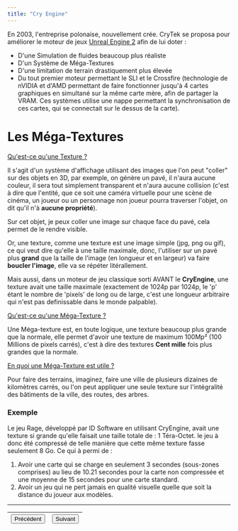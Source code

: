 ```yaml
---
title: "Cry Engine"
---
```

En 2003, l'entreprise polonaise, nouvellement crée. CryTek se proposa pour améliorer le moteur de jeux [Unreal Engine 2](https://vhascoet-pro.github.io/portfolio-bts.github.io/veille/veille_p4) afin de lui doter :
- D'une Simulation de fluides beaucoup plus réaliste
- D'un Système de Méga-Textures
- D'une limitation de terrain drastiquement plus élevée
- Du tout premier moteur permettant le SLI et le Crossfire (technologie de nVIDIA et d'AMD permettant de faire fonctionner jusqu'à 4 cartes graphiques en simultané sur la même carte mère, afin de partager la VRAM. Ces systèmes utilise une nappe permettant la synchronisation de ces cartes, qui se connectait sur le dessus de la carte).

# Les Méga-Textures
<u>Qu'est-ce qu'une Texture ?</u>

Il s'agit d'un système d'affichage utilisant des images que l'on peut "coller" sur des objets en 3D, par exemple, on génère un pavé, il n'aura aucune couleur, il sera tout simplement transparent et n'aura aucune collision (c'est à dire que l'entité, que ce soit une caméra virtuelle pour une scène de cinéma, un joueur ou un personnage non joueur pourra traverser l'objet, on dit qu'il n'à **aucune propriété**).

Sur cet objet, je peux coller une image sur chaque face du pavé, cela permet de le rendre visible.

Or, une texture, comme une texture est une image simple (jpg, png ou gif), ce qui veut dire qu'elle à une taille maximale, donc, l'utiliser sur un pavé plus **grand** que la taille de l'image (en longueur et en largeur) va faire **boucler l'image**, elle va se répéter litérallement.

Mais aussi, dans un moteur de jeu classique sorti AVANT le **CryEngine**, une texture avait une taille maximale (exactement de 1024p par 1024p, le 'p' étant le nombre de 'pixels' de long ou de large, c'est une longueur arbitraire qui n'est pas definissable dans le monde palpable).

<u>Qu'est-ce qu'une Méga-Texture ?</u>

Une Méga-texture est, en toute logique, une texture beaucoup plus grande que la normale, elle permet d'avoir une texture de maximum 100Mp² (100 Millions de pixels carrés), c'est à dire des textures **Cent mille** fois plus grandes que la normale.

<u>En quoi une Méga-Texture est utile ?</u>

Pour faire des terrains, imaginez, faire une ville de plusieurs dizaines de kilomètres carrés, ou l'on peut appliquer une seule texture sur l'intégralité des bâtiments de la ville, des routes, des arbres.

### Exemple

Le jeu Rage, développé par ID Software en utilisant CryEngine, avait une texture si grande qu'elle faisait une taille totale de : 1 Téra-Octet. le jeu à donc été compressé de telle manière que cette même texture fasse seulement 8 Go.
Ce qui à permi de :
1. Avoir une carte qui se charge en seulement 3 secondes (sous-zones comprises) au lieu de 10.21 secondes pour la carte non compressée et une moyenne de 15 secondes pour une carte standard.
2. Avoir un jeu qui ne pert jamais en qualité visuelle quelle que soit la distance du joueur aux modèles.

***
|<button onclick="window.location.href='https://vhascoet-pro.github.io/portfolio-bts.github.io/veille/veille_p4';">Précédent</button>|<button onclick="window.location.href='https://vhascoet-pro.github.io/portfolio-bts.github.io/veille/veille_p6';">Suivant</button>|
|---|---|
